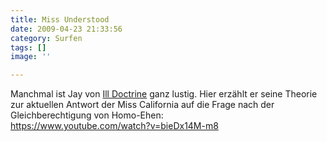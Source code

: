 ```yaml
---
title: Miss Understood
date: 2009-04-23 21:33:56
category: Surfen
tags: []
image: ''

---
```


Manchmal ist Jay von [Ill Doctrine](http://www.illdoctrine.com/2009/04/the_truth_about_perez_hilton_m.html) ganz lustig. Hier erzählt er seine Theorie zur aktuellen Antwort der Miss California auf die Frage nach der Gleichberechtigung von Homo-Ehen:  
https://www.youtube.com/watch?v=bieDx14M-m8
